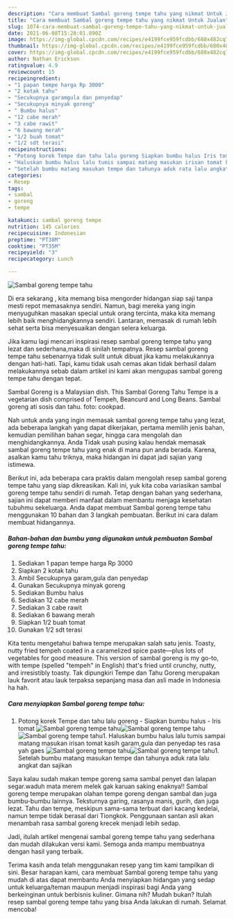 ```yaml
---
description: "Cara membuat Sambal goreng tempe tahu yang nikmat Untuk Jualan"
title: "Cara membuat Sambal goreng tempe tahu yang nikmat Untuk Jualan"
slug: 1074-cara-membuat-sambal-goreng-tempe-tahu-yang-nikmat-untuk-jualan
date: 2021-06-08T15:28:01.890Z
image: https://img-global.cpcdn.com/recipes/e4199fce959fcdbb/680x482cq70/sambal-goreng-tempe-tahu-foto-resep-utama.jpg
thumbnail: https://img-global.cpcdn.com/recipes/e4199fce959fcdbb/680x482cq70/sambal-goreng-tempe-tahu-foto-resep-utama.jpg
cover: https://img-global.cpcdn.com/recipes/e4199fce959fcdbb/680x482cq70/sambal-goreng-tempe-tahu-foto-resep-utama.jpg
author: Nathan Erickson
ratingvalue: 4.9
reviewcount: 15
recipeingredient:
- "1 papan tempe harga Rp 3000"
- "2 kotak tahu"
- "Secukupnya garamgula dan penyedap"
- "Secukupnya minyak goreng"
- " Bumbu halus"
- "12 cabe merah"
- "3 cabe rawit"
- "6 bawang merah"
- "1/2 buah tomat"
- "1/2 sdt terasi"
recipeinstructions:
- "Potong korek Tempe dan tahu lalu goreng Siapkan bumbu halus Iris tomat"
- "Haluskan bumbu halus lalu tumis sampai matang masukan irisan tomat kasih garam,gula dan penyedap tes rasa yah gaes"
- "Setelah bumbu matang masukan tempe dan tahunya aduk rata lalu angkat dan sajikan"
categories:
- Resep
tags:
- sambal
- goreng
- tempe

katakunci: sambal goreng tempe 
nutrition: 145 calories
recipecuisine: Indonesian
preptime: "PT38M"
cooktime: "PT35M"
recipeyield: "3"
recipecategory: Lunch

---
```



![Sambal goreng tempe tahu](https://img-global.cpcdn.com/recipes/e4199fce959fcdbb/680x482cq70/sambal-goreng-tempe-tahu-foto-resep-utama.jpg)

Di era  sekarang , kita memang bisa mengorder hidangan siap saji tanpa mesti repot memasaknya sendiri. Namun, bagi mereka yang ingin menyuguhkan masakan special untuk orang tercinta, maka kita memang lebih baik menghidangkannya sendiri. Lantaran, memasak di rumah lebih sehat serta bisa menyesuaikan dengan selera keluarga.

Jika kamu lagi mencari inspirasi resep sambal goreng tempe tahu yang lezat dan sederhana,maka di sinilah tempatnya. Resep sambal goreng tempe tahu  sebenarnya tidak sulit untuk dibuat jika kamu melakukannya dengan hati-hati. Tapi, kamu tidak usah cemas akan tidak berhasil dalam melakukannya 
sebab dalam artikel ini kami akan mengupas sambal goreng tempe tahu dengan tepat.  

Sambal Goreng is a Malaysian dish. This Sambal Goreng Tahu Tempe is a vegetarian dish comprised of Tempeh, Beancurd and Long Beans. Sambal goreng ati sosis dan tahu. foto: cookpad.

Nah untuk anda yang ingin memasak sambal goreng tempe tahu yang lezat, ada beberapa langkah yang dapat dikerjakan, pertama memilih jenis bahan, kemudian pemilihan bahan segar, hingga cara mengolah dan menghidangkannya. Anda Tidak usah pusing kalau hendak memasak sambal goreng tempe tahu yang enak di mana pun anda berada. Karena, asalkan kamu  tahu triknya, maka hidangan ini dapat jadi sajian yang istimewa.

Berikut ini, ada beberapa cara praktis  dalam mengolah resep sambal goreng tempe tahu yang siap dikreasikan. Kali ini, yuk kita coba variasikan sambal goreng tempe tahu sendiri di rumah. Tetap dengan bahan yang sederhana, sajian ini dapat memberi manfaat dalam membantu menjaga kesehatan tubuhmu sekeluarga. Anda dapat membuat Sambal goreng tempe tahu menggunakan 10 bahan dan 3 langkah pembuatan. Berikut ini cara dalam membuat hidangannya.

<!--inarticleads1-->

##### Bahan-bahan dan bumbu yang digunakan untuk pembuatan Sambal goreng tempe tahu:

1. Sediakan 1 papan tempe harga Rp 3000
1. Siapkan 2 kotak tahu
1. Ambil Secukupnya garam,gula dan penyedap
1. Gunakan Secukupnya minyak goreng
1. Sediakan  Bumbu halus
1. Sediakan 12 cabe merah
1. Sediakan 3 cabe rawit
1. Sediakan 6 bawang merah
1. Siapkan 1/2 buah tomat
1. Gunakan 1/2 sdt terasi


Kita tentu mengetahui bahwa tempe merupakan salah satu jenis. Toasty, nutty fried tempeh coated in a caramelized spice paste—plus lots of vegetables for good measure. This version of sambal goreng is my go-to, with tempe (spelled &#34;tempeh&#34; in English) that&#39;s fried until crunchy, nutty, and irresistibly toasty. Tak dipungkiri Tempe dan Tahu Goreng merupakan lauk favorit atau lauk terpaksa sepanjang masa dan asli made in Indonesia ha hah. 

<!--inarticleads2-->

##### Cara menyiapkan Sambal goreng tempe tahu:

1. Potong korek Tempe dan tahu lalu goreng - Siapkan bumbu halus - Iris tomat
<img src="https://img-global.cpcdn.com/steps/973517b28809d0eb/160x128cq70/sambal-goreng-tempe-tahu-langkah-memasak-1-foto.jpg" alt="Sambal goreng tempe tahu"><img src="https://img-global.cpcdn.com/steps/7a8808518777042b/160x128cq70/sambal-goreng-tempe-tahu-langkah-memasak-1-foto.jpg" alt="Sambal goreng tempe tahu"><img src="https://img-global.cpcdn.com/steps/90bbf037fbb52386/160x128cq70/sambal-goreng-tempe-tahu-langkah-memasak-1-foto.jpg" alt="Sambal goreng tempe tahu">1. Haluskan bumbu halus lalu tumis sampai matang masukan irisan tomat kasih garam,gula dan penyedap tes rasa yah gaes
<img src="https://img-global.cpcdn.com/steps/012ee3778ba5d5bc/160x128cq70/sambal-goreng-tempe-tahu-langkah-memasak-2-foto.jpg" alt="Sambal goreng tempe tahu"><img src="https://img-global.cpcdn.com/steps/752d540d25460efc/160x128cq70/sambal-goreng-tempe-tahu-langkah-memasak-2-foto.jpg" alt="Sambal goreng tempe tahu">1. Setelah bumbu matang masukan tempe dan tahunya aduk rata lalu angkat dan sajikan


Saya kalau sudah makan tempe goreng sama sambal penyet dan lalapan segar.waduh mata merem melek gak karuan saking enaknya!! Sambal goreng tempe merupakan olahan tempe goreng dengan sambal dan juga bumbu-bumbu lainnya. Teksturnya garing, rasanya manis, gurih, dan juga lezat. Tahu dan tempe, meskipun sama-sama terbuat dari kacang kedelai, namun tempe tidak berasal dari Tiongkok. Penggunaan santan asli akan menambah rasa sambal goreng krecek menjadi lebih sedap. 

Jadi, itulah artikel mengenai  sambal goreng tempe tahu  yang sederhana dan mudah dilakukan versi kami. Semoga anda mampu membuatnya dengan hasil yang terbaik. 

Terima kasih anda telah menggunakan resep yang tim kami tampilkan di sini. Besar harapan kami, cara membuat  Sambal goreng tempe tahu yang mudah di atas dapat membantu Anda menyiapkan hidangan yang sedap untuk keluarga/teman maupun menjadi inspirasi bagi Anda yang berkeinginan untuk berbisnis kuliner. Gimana nih? Mudah bukan? Itulah resep sambal goreng tempe tahu yang bisa Anda lakukan di rumah. Selamat mencoba!

